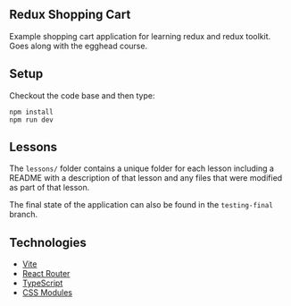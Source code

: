 ## Redux Shopping Cart

Example shopping cart application for learning redux and redux toolkit. Goes along with the egghead course.

## Setup

Checkout the code base and then type:

```
npm install
npm run dev
```

## Lessons

The `lessons/` folder contains a unique folder for each lesson including a README with a description of that lesson and any files that were modified as part of that lesson.

The final state of the application can also be found in the `testing-final` branch.

## Technologies

- [Vite](https://vitejs.dev/)
- [React Router](https://reactrouter.com/)
- [TypeScript](https://www.typescriptlang.org/)
- [CSS Modules](https://github.com/css-modules/css-modules)
